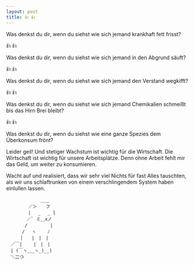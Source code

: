 ```yaml
---
layout: post
title: ช้า ช้า
---
```


Was denkst du dir, wenn du siehst wie sich jemand krankhaft fett frisst?

ช้า ช้า

Was denkst du dir, wenn du siehst wie sich jemand in den Abgrund säuft?

ช้า ช้า

Was denkst du dir, wenn du siehst wie sich jemand den Verstand wegkifft?

ช้า ช้า

Was denkst du dir, wenn du siehst wie sich jemand Chemikalien schmeißt bis das Hirn Brei bleibt?

ช้า ช้า

Was denkst du dir, wenn du siehst wie eine ganze Spezies dem Überkonsum frönt?

Leider geil! Und stetiger Wachstum ist wichtig für die Wirtschaft. Die Wirtschaft ist wichtig für unsere Arbeitsplätze. Denn ohne Arbeit fehlt mir das Geld, um weiter zu konsumieren.

Wacht auf und realisiert, dass wir sehr viel Nichts für fast Alles tauschten, als wir uns schlaftrunken von einem verschlingendem System haben einlullen lassen.


```
 ⠀⠀⠀⠀⠀⠀⠀⠀⠀ ＿＿
　　　　　／＞　　フ
　　　　　| 　_　 _ l
　 　　　／` ミ＿xノ
　　 　 /　　　 　 |
　　　 /　 ヽ　　 ﾉ
　 　 │　　|　|　|
　／￣|　　 |　|　|
　| (￣ヽ＿_ヽ_)__)
　＼二つ
```
